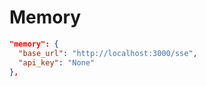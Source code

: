 # Memory

```json
"memory": {
  "base_url": "http://localhost:3000/sse",
  "api_key": "None"
},
```
